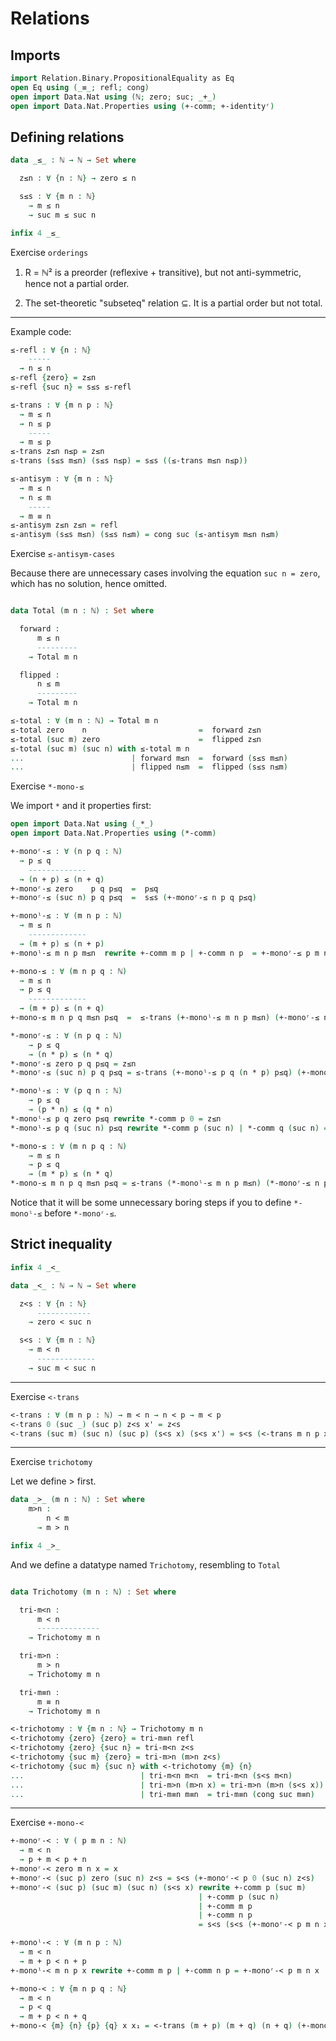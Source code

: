# Relations

## Imports

```agda
import Relation.Binary.PropositionalEquality as Eq
open Eq using (_≡_; refl; cong)
open import Data.Nat using (ℕ; zero; suc; _+_)
open import Data.Nat.Properties using (+-comm; +-identityʳ)
```

## Defining relations

```agda
data _≤_ : ℕ → ℕ → Set where

  z≤n : ∀ {n : ℕ} → zero ≤ n

  s≤s : ∀ {m n : ℕ}
    → m ≤ n
    → suc m ≤ suc n

infix 4 _≤_
```

Exercise `orderings`

1. R = ℕ² is a preorder (reflexive + transitive), but not anti-symmetric, hence not a partial order.

1. The set-theoretic "subseteq" relation ⊆. It is a partial order but not total.

---

Example code:

```agda
≤-refl : ∀ {n : ℕ}
    -----
  → n ≤ n
≤-refl {zero} = z≤n
≤-refl {suc n} = s≤s ≤-refl

≤-trans : ∀ {m n p : ℕ}
  → m ≤ n
  → n ≤ p
    -----
  → m ≤ p
≤-trans z≤n n≤p = z≤n
≤-trans (s≤s m≤n) (s≤s n≤p) = s≤s ((≤-trans m≤n n≤p))

≤-antisym : ∀ {m n : ℕ}
  → m ≤ n
  → n ≤ m
    -----
  → m ≡ n
≤-antisym z≤n z≤n = refl
≤-antisym (s≤s m≤n) (s≤s n≤m) = cong suc (≤-antisym m≤n n≤m)
```

Exercise `≤-antisym-cases`

Because there are unnecessary cases involving the equation `suc n = zero`, which has no solution, hence omitted.

```agda

data Total (m n : ℕ) : Set where

  forward :
      m ≤ n
      ---------
    → Total m n

  flipped :
      n ≤ m
      ---------
    → Total m n

≤-total : ∀ (m n : ℕ) → Total m n
≤-total zero    n                         =  forward z≤n
≤-total (suc m) zero                      =  flipped z≤n
≤-total (suc m) (suc n) with ≤-total m n
...                        | forward m≤n  =  forward (s≤s m≤n)
...                        | flipped n≤m  =  flipped (s≤s n≤m)
```

Exercise `*-mono-≤`

We import `*` and it properties first:
```agda
open import Data.Nat using (_*_)
open import Data.Nat.Properties using (*-comm)
```

```agda
+-monoʳ-≤ : ∀ (n p q : ℕ)
  → p ≤ q
    -------------
  → (n + p) ≤ (n + q)
+-monoʳ-≤ zero    p q p≤q  =  p≤q
+-monoʳ-≤ (suc n) p q p≤q  =  s≤s (+-monoʳ-≤ n p q p≤q)

+-monoˡ-≤ : ∀ (m n p : ℕ)
  → m ≤ n
    -------------
  → (m + p) ≤ (n + p)
+-monoˡ-≤ m n p m≤n  rewrite +-comm m p | +-comm n p  = +-monoʳ-≤ p m n m≤n

+-mono-≤ : ∀ (m n p q : ℕ)
  → m ≤ n
  → p ≤ q
    -------------
  → (m + p) ≤ (n + q)
+-mono-≤ m n p q m≤n p≤q  =  ≤-trans (+-monoˡ-≤ m n p m≤n) (+-monoʳ-≤ n p q p≤q)

*-monoʳ-≤ : ∀ (n p q : ℕ) 
    → p ≤ q 
    → (n * p) ≤ (n * q)
*-monoʳ-≤ zero p q p≤q = z≤n
*-monoʳ-≤ (suc n) p q p≤q = ≤-trans (+-monoˡ-≤ p q (n * p) p≤q) (+-mono-≤ q q (n * p) (n * q) ≤-refl (*-monoʳ-≤ n p q p≤q))

*-monoˡ-≤ : ∀ (p q n : ℕ) 
    → p ≤ q 
    → (p * n) ≤ (q * n)
*-monoˡ-≤ p q zero p≤q rewrite *-comm p 0 = z≤n
*-monoˡ-≤ p q (suc n) p≤q rewrite *-comm p (suc n) | *-comm q (suc n) = *-monoʳ-≤ (suc n) p q p≤q

*-mono-≤ : ∀ (m n p q : ℕ) 
    → m ≤ n 
    → p ≤ q 
    → (m * p) ≤ (n * q)
*-mono-≤ m n p q m≤n p≤q = ≤-trans (*-monoˡ-≤ m n p m≤n) (*-monoʳ-≤ n p q p≤q)
```

Notice that it will be some unnecessary boring steps if you to define `*-monoˡ-≤` before `*-monoʳ-≤`.

## Strict inequality

```agda
infix 4 _<_

data _<_ : ℕ → ℕ → Set where

  z<s : ∀ {n : ℕ}
      ------------
    → zero < suc n

  s<s : ∀ {m n : ℕ}
    → m < n
      -------------
    → suc m < suc n
```

---

Exercise `<-trans`

```agda
<-trans : ∀ (m n p : ℕ) → m < n → n < p → m < p
<-trans 0 (suc _) (suc p) z<s x' = z<s
<-trans (suc m) (suc n) (suc p) (s<s x) (s<s x') = s<s (<-trans m n p x x')
```

---

Exercise `trichotomy`

Let we define > first.
```agda
data _>_ (m n : ℕ) : Set where
    m>n :
        n < m
      → m > n

infix 4 _>_
```
And we define a datatype named `Trichotomy`, resembling to `Total`
```agda

data Trichotomy (m n : ℕ) : Set where

  tri-m<n :
      m < n
      --------------
    → Trichotomy m n

  tri-m>n :
      m > n
    → Trichotomy m n

  tri-m≡n :
      m ≡ n
    → Trichotomy m n

<-trichotomy : ∀ {m n : ℕ} → Trichotomy m n
<-trichotomy {zero} {zero} = tri-m≡n refl
<-trichotomy {zero} {suc n} = tri-m<n z<s
<-trichotomy {suc m} {zero} = tri-m>n (m>n z<s)
<-trichotomy {suc m} {suc n} with <-trichotomy {m} {n}
...                          | tri-m<n m<n  = tri-m<n (s<s m<n)
...                          | tri-m>n (m>n x) = tri-m>n (m>n (s<s x))
...                          | tri-m≡n m≡n  = tri-m≡n (cong suc m≡n)
```

---

Exercise `+-mono-<`

```agda
+-monoʳ-< : ∀ ( p m n : ℕ)
  → m < n
  → p + m < p + n
+-monoʳ-< zero m n x = x
+-monoʳ-< (suc p) zero (suc n) z<s = s<s (+-monoʳ-< p 0 (suc n) z<s)
+-monoʳ-< (suc p) (suc m) (suc n) (s<s x) rewrite +-comm p (suc m) 
                                          | +-comm p (suc n) 
                                          | +-comm m p 
                                          | +-comm n p 
                                          = s<s (s<s (+-monoʳ-< p m n x))

+-monoˡ-< : ∀ (m n p : ℕ) 
  → m < n
  → m + p < n + p
+-monoˡ-< m n p x rewrite +-comm m p | +-comm n p = +-monoʳ-< p m n x

+-mono-< : ∀ {m n p q : ℕ}
  → m < n
  → p < q
  → m + p < n + q
+-mono-< {m} {n} {p} {q} x x₁ = <-trans (m + p) (m + q) (n + q) (+-monoʳ-< m p q x₁) (+-monoˡ-< m n q x)
```